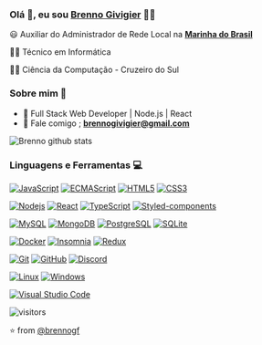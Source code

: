 
### Olá 👋, eu sou [Brenno Givigier](https://github.com/brennogf) 👨‍💻



:smiley: Auxiliar do Administrador de Rede Local na **[Marinha do Brasil](https://www.marinha.mil.br/)** 

👨‍🎓 Técnico em Informática

👨‍🎓 Ciência da Computação - Cruzeiro do Sul

### Sobre mim :eyes:

- :dart: Full Stack Web Developer | Node.js | React   
- :e-mail: Fale comigo ; **[brennogivigier@gmail.com](mailto://brennogivigier@gmail.com)**

![Brenno github stats](https://github-readme-stats.vercel.app/api?username=brennogf&show_icons=true&hide_border=true)

### Linguagens e Ferramentas :computer:

[![JavaScript](https://img.shields.io/badge/-JavaScript-black?style=flat&logo=javascript&link=https://github.com/brennogf)](https://github.com/brennogf) [![ECMAScript](https://img.shields.io/badge/-ECMAScript-black?style=flat&logo=ecmascript&link=https://github.com/brennogf)](https://github.com/brennogf) [![HTML5](https://img.shields.io/badge/-HTML5-E34F26?style=flat&logo=html5&logoColor=white&link=https://github.com/brennogf)](https://github.com/brennogf) [![CSS3](https://img.shields.io/badge/-CSS3-1572B6?style=flat&logo=css3&link=https://github.com/brennogf)](https://github.com/brennogf) 

[![Nodejs](https://img.shields.io/badge/-Nodejs-black?style=flat&logo=Node.js&link=https://github.com/brennogf)](https://github.com/brennogf) [![React](https://img.shields.io/badge/-React-black?style=flat&logo=react&link=https://github.com/brennogf)](https://github.com/brennogf) [![TypeScript](https://img.shields.io/badge/-TypeScript-007ACC?style=flat-square&logo=typescript&link=https://github.com/brennogf/)](https://github.com/brennogf/) [![Styled-components](https://img.shields.io/badge/-Styled%20Components-pink?style=flat-square&logo=styled-components)](https://github.com/brennogf/)

[![MySQL](https://img.shields.io/badge/-MySQL-black?style=flat&logo=mysql&link=https://github.com/brennogf)](https://github.com/brennogf) [![MongoDB](https://img.shields.io/badge/-MongoDB-black?style=flat-square&logo=mongodb&link=https://github.com/brennogf/)](https://github.com/brennogf/)
[![PostgreSQL](https://img.shields.io/badge/-PostgreSQL-336791?style=flat-square&logo=postgresql&link=https://github.com/brennogf/)](https://github.com/brennogf/) [![SQLite](https://img.shields.io/badge/-SQLite-003B57?style=flat-square&logo=sqlite&link=https://github.com/brennogf/)](https://github.com/brennogf/)

[![Docker](https://img.shields.io/badge/-Docker-black?style=flat&logo=docker&link=https://github.com/brennogf)](https://github.com/brennogf) [![Insomnia](https://img.shields.io/badge/-Insomnia-5849BE?style=flat-square&logo=Insomnia&link=https://github.com/brennogf/)](https://github.com/brennogf/) [![Redux](https://img.shields.io/badge/-Redux-764ABC?style=flat-square&logo=redux&link=https://github.com/brennogf/)](https://github.com/brennogf/)

[![Git](https://img.shields.io/badge/-Git-black?style=flat&logo=git&link=https://github.com/brennogf)](https://github.com/brennogf)  [![GitHub](https://img.shields.io/badge/-GitHub-181717?style=flat&logo=github&link=https://github.com/brennogf)](https://github.com/brennogf) [![Discord](https://img.shields.io/badge/-Discord-000000?style=flat-square&logo=Discord&link=https://github.com/brennogf/)](https://github.com/brennogf/)

[![Linux](https://img.shields.io/badge/-Linux-333333?style=flat-square&logo=Linux&link=https://github.com/brennogf/)](https://github.com/brennogf/)
[![Windows](https://img.shields.io/badge/-Windows-0078D6?style=flat-square&logo=Windows&link=https://github.com/brennogf/)](https://github.com/brennogf/)

[![Visual Studio Code](https://img.shields.io/badge/-Visual%20Studio%20Code-007ACC?style=flat-square&logo=VisualStudioCode&link=https://github.com/brennogf/)](https://github.com/brennogf/)

 ![visitors](https://visitor-badge.laobi.icu/badge?page_id=brennogf)
 
⭐️ from [@brennogf](https://github.com/brennogf)
